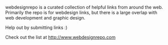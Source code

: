 webdesignrepo is a curated collection of helpful links from around the web. Primarily the repo is for webdesign links, but there is a large overlap with web development and graphic design.

Help out by submitting links :)

Check out the list at http://www.webdesignrepo.com
